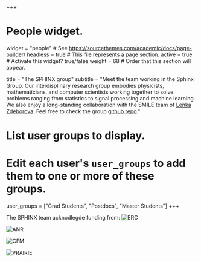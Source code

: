 +++
# People widget.
widget = "people"  # See https://sourcethemes.com/academic/docs/page-builder/
headless = true  # This file represents a page section.
active = true  # Activate this widget? true/false
weight = 68  # Order that this section will appear.

title = "The SPHINX group"
subtitle = "Meet the team working in the Sphinx Group. Our interdisplinary research group embodies physicists, mathematicians, and computer scientists working together to solve problems ranging from statistics to signal processing and machine learning. We also enjoy a long-standing collaboration with the SMILE team of [Lenka Zdeborova](http://artax.karlin.mff.cuni.cz/~zdebl9am/). Feel free to check the group [github repo](https://github.com/sphinxteam)."

# List user groups to display.
#   Edit each user's `user_groups` to add them to one or more of these groups.
user_groups = ["Grad Students",
               "Postdocs",
	       "Master Students"]
+++

The SPHINX team acknodlegde funding from:
![ERC](https://github.com/krzakala/academic-kickstart/blob/master/static/img/logo_ANR.jpg "ERC")

![ANR](https://github.com/krzakala/academic-kickstart/blob/master/static/img/logo_ANR.jpg "ANR")

![CFM](https://github.com/krzakala/academic-kickstart/blob/master/static/img/logo_CFM.jpg "CFM")

![PRAIRIE](https://github.com/krzakala/academic-kickstart/blob/master/static/img/logo_PTRAIRIE.jpg "PRAIRIE")
